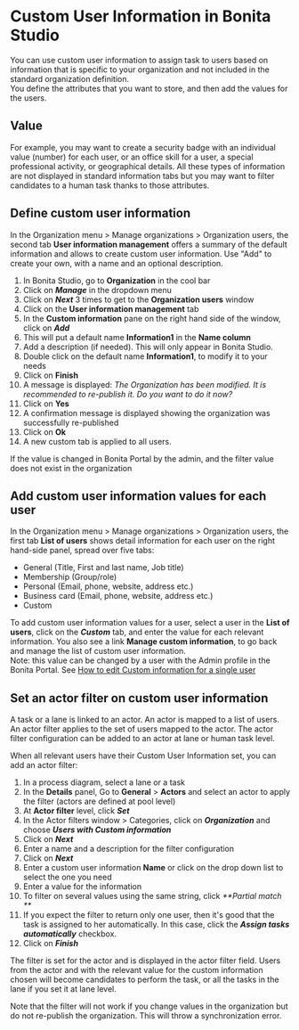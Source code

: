 # Custom User Information in Bonita Studio

You can use custom user information to assign task to users based on information that is specific to your organization and not included in the standard organization definition.   
You define the attributes that you want to store, and then add the values for the users.

## Value

For example, you may want to create a security badge with an individual value (number) for each user, or an office skill for a user, a special professional activity, or geographical details. All these types of information are not displayed in standard information tabs but you may want to filter candidates to a human task thanks to those attributes.

## Define custom user information

In the Organization menu \> Manage organizations \> Organization users, the second tab **User information management** offers a summary of the default information and allows to create custom user information. Use "Add" to create your own, with a name and an optional description.

1. In Bonita Studio, go to **Organization** in the cool bar
2. Click on _**Manage**_ in the dropdown menu
3. Click on _**Next**_ 3 times to get to the **Organization users** window
4. Click on the **User information management** tab
5. In the **Custom information** pane on the right hand side of the window, click on _**Add**_
6. This will put a default name **Information1** in the **Name column**
7. Add a description (if needed). This will only appear in Bonita Studio.
8. Double click on the default name **Information1**, to modify it to your needs
9. Click on **Finish**
10. A message is displayed: _The Organization has been modified. It is recommended to re-publish it. Do you want to do it now?_
11. Click on **Yes**
12. A confirmation message is displayed showing the organization was successfully re-published
13. Click on **Ok**
14. A new custom tab is applied to all users. 

If the value is changed in Bonita Portal by the admin, and the filter value does not exist in the organization

## Add custom user information values for each user

In the Organization menu \> Manage organizations \> Organization users, the first tab **List of users** shows detail information for each user on the right hand-side panel, spread over five tabs:

* General (Title, First and last name, Job title)
* Membership (Group/role)
* Personal (Email, phone, website, address etc.)
* Business card (Email, phone, website, address etc.)
* Custom 

To add custom user information values for a user, select a user in the **List of users**, click on the **_Custom_** tab, and enter the value for each relevant information. You also see a link **Manage custom information**, to go back and manage the list of custom user information.   
Note: this value can be changed by a user with the Admin profile in the Bonita Portal. See [How to edit Custom information for a single user](custom-user-information-in-bonita-portal.md)

## Set an actor filter on custom user information

A task or a lane is linked to an actor. An actor is mapped to a list of users. An actor filter applies to the set of users mapped to the actor. The actor filter configuration can be added to an actor at lane or human task level.

When all relevant users have their Custom User Information set, you can add an actor filter:
1. In a process diagram, select a lane or a task
2. In the **Details** panel, Go to **General** \> **Actors** and select an actor to apply the filter (actors are defined at pool level)
3. At **Actor filter** level, click _**Set**_
4. In the Actor filters window \> Categories, click on _**Organization**_ and choose  _**Users with Custom information**_
5. Click on _**Next**_
6. Enter a name and a description for the filter configuration
7. Click on _**Next**_
8. Enter a custom user information **Name** or click on the drop down list to select the one you need
9. Enter a value for the information
10. To filter on several values using the same string, click _**Partial match **_
11. If you expect the filter to return only one user, then it's good that the task is assigned to her automatically. In this case, click the _**Assign tasks automatically**_ checkbox. 
12. Click on _**Finish**_

The filter is set for the actor and is displayed in the actor filter field. Users from the actor and with the relevant value for the custom information chosen will become candidates to perform the task, or all the tasks in the lane if you set it at lane level.

Note that the filter will not work if you change values in the organization but do not re-publish the organization. This will throw a synchronization error.
